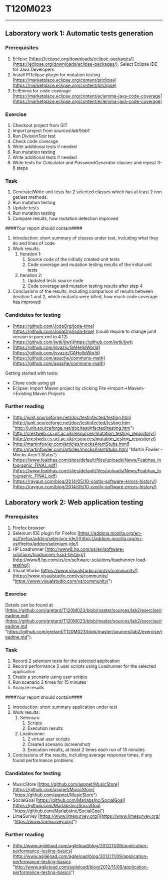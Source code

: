 # T120M023 #

----------

## Laboratory work 1: Automatic tests generation ##

### Prerequisites ###

1. Eclipse [https://eclipse.org/downloads/eclipse-packages/](https://eclipse.org/downloads/eclipse-packages/). Select Eclipse IDE for Java Developers
2. Install PITclipse plugin for mutation testing [https://marketplace.eclipse.org/content/pitclipse](https://marketplace.eclipse.org/content/pitclipse)
3. EclEmma for code coverage [https://marketplace.eclipse.org/content/eclemma-java-code-coverage](https://marketplace.eclipse.org/content/eclemma-java-code-coverage)

### Exercise ###

1. Checkout project from GIT 
2. Import project from *sources\lab1\lab1*
2. Run *DivisionTest* test
3. Check code coverage
4. Write additional tests if needed
5. Run mutation testing
6. Write additional tests if needed
7. Write tests for *Calculator* and *PasswordGenerator* classes and repeat 3-6 steps

### Task ###

1. Generate/Write unit tests for 2 selected classes which has at least 2 non get/set methods.
2. Run mutation testing
3. Update tests
4. Run mutation testing
5. Compare results, how mutation detection improved

####Your report should contain####

1. Introduction: short summary of classes under test, including what they do and lines of code
2. Work results:
	1. Iteration 1:
		1. Source code of the initially created unit tests
		1. Code coverage and mutation testing results of the initial unit tests
	1. Iteration 2:
		1. Updated tests source code
		1. Code coverage and mutation testing results after step 4
6. Conclusions of the results, including comparison of results between iteration 1 and 2, which mutants were killed, how much code coverage has improved



### Candidates for testing ###

- [https://github.com/JodaOrg/joda-time](https://github.com/JodaOrg/joda-time) (could require to change junit version in pom.xml to 4.12)
- [https://github.com/jwtk/jjwt](https://github.com/jwtk/jjwt)
- [https://github.com/jsvazic/GAHelloWorld](https://github.com/jsvazic/GAHelloWorld)
- [https://github.com/apache/commons-math](https://github.com/apache/commons-math)

Getting started with tests:

- Clone code using git
- Eclipse: Import Maven project by clicking File->Import->Mavem->Existing Maven Projects


### Further reading ###
- [http://junit.sourceforge.net/doc/testinfected/testing.htm](http://junit.sourceforge.net/doc/testinfected/testing.htm "http://junit.sourceforge.net/doc/testinfected/testing.htm")
- [http://crestweb.cs.ucl.ac.uk/resources/mutation_testing_repository/](http://crestweb.cs.ucl.ac.uk/resources/mutation_testing_repository/)
- [http://martinfowler.com/articles/mocksArentStubs.html](http://martinfowler.com/articles/mocksArentStubs.html "Martin Fowler - Mocks Aren't Stubs")
- [https://www.feabhas.com/sites/default/files/uploads/News/Feabhas_Infographic_FINAL.pdf](https://www.feabhas.com/sites/default/files/uploads/News/Feabhas_Infographic_FINAL.pdf)
- [https://raygun.com/blog/2014/05/10-costly-software-errors-history/](https://raygun.com/blog/2014/05/10-costly-software-errors-history/)


## Laboratory work 2: Web application testing ##

### Prerequisites ###
1. Firefox browser
2. Selenium IDE plugin for Firefox [https://addons.mozilla.org/en-us/firefox/addon/selenium-ide/](https://addons.mozilla.org/en-us/firefox/addon/selenium-ide/)
3. HP Loadrunner [http://www8.hp.com/us/en/software-solutions/loadrunner-load-testing/](http://www8.hp.com/us/en/software-solutions/loadrunner-load-testing/)
4. Visual Studio [https://www.visualstudio.com/vs/community/](https://www.visualstudio.com/vs/community/ "https://www.visualstudio.com/vs/community/")

### Exercise ###

Details can be found at [https://github.com/gretard/T120M023/blob/master/sources/lab2/exercise/readme.md](https://github.com/gretard/T120M023/blob/master/sources/lab2/exercise/readme.md "https://github.com/gretard/T120M023/blob/master/sources/lab2/exercise/readme.md").

### Task ###

 1. Record 2 selenium tests for the selected application
 2. Record performance 2 user scripts using Loadrunner for the selected application
 3. Create a scenario using user scripts
 4. Run scenario 3 times for 15 minutes
 5. Analyze results

####Your report should contain####

1. Introduction: short summary application under test
2. Work results:
	1. Selenium:
		1. Scripts
		2. Execution results
	2. Loadrunner:
		1. 2 virtual user scripts
		2. Created scenario (screenshot)
		2. Execution results, at least 2 times each run of 15 minutes
3. Conclusions of the results, including average response times, if any found performance problems


### Candidates for testing ###
 - MusicStore [https://github.com/aspnet/MusicStore](https://github.com/aspnet/MusicStore/ "https://github.com/aspnet/MusicStore")
 - SocialGoal [https://github.com/MarlabsInc/SocialGoal](https://github.com/MarlabsInc/SocialGoal "https://github.com/MarlabsInc/SocialGoal")
 - LimeSurvey [https://www.limesurvey.org/](https://www.limesurvey.org/ "https://www.limesurvey.org/")

### Further reading ###
- [http://www.agileload.com/agileload/blog/2012/11/09/application-performance-testing-basics](http://www.agileload.com/agileload/blog/2012/11/09/application-performance-testing-basics "http://www.agileload.com/agileload/blog/2012/11/09/application-performance-testing-basics")
